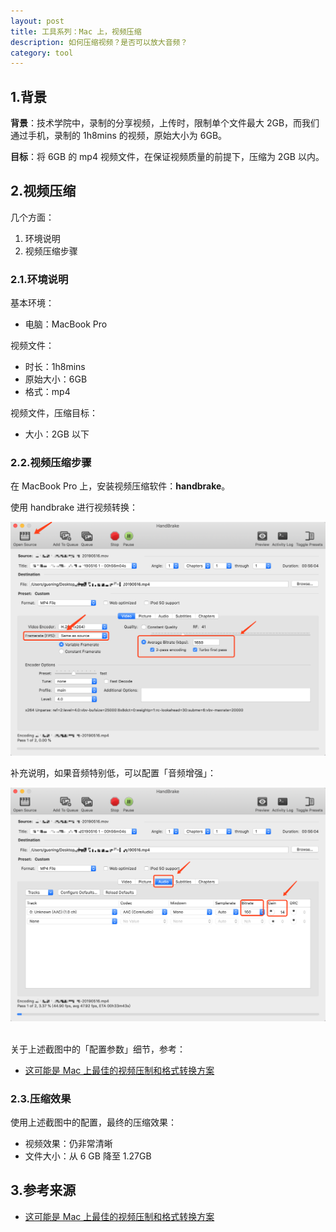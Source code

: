 ```yaml
---
layout: post
title: 工具系列：Mac 上，视频压缩
description: 如何压缩视频？是否可以放大音频？
category: tool 
---
```


## 1.背景

**背景**：技术学院中，录制的分享视频，上传时，限制单个文件最大 2GB，而我们通过手机，录制的 1h8mins 的视频，原始大小为 6GB。

**目标**：将 6GB 的 mp4 视频文件，在保证视频质量的前提下，压缩为 2GB 以内。

## 2.视频压缩

几个方面：

1. 环境说明
1. 视频压缩步骤

### 2.1.环境说明

基本环境：

* 电脑：MacBook Pro

视频文件：

* 时长：1h8mins
* 原始大小：6GB
* 格式：mp4

视频文件，压缩目标：

* 大小：2GB 以下

### 2.2.视频压缩步骤

在 MacBook Pro 上，安装视频压缩软件：**handbrake**。

使用 handbrake 进行视频转换：

​![](/images/tool-mac/handbrake-1-video.png)

补充说明，如果音频特别低，可以配置「音频增强」：

![](/images/tool-mac/handbrake-2-audio.png)
​

关于上述截图中的「配置参数」细节，参考：

* [这可能是 Mac 上最佳的视频压制和格式转换方案]

### 2.3.压缩效果

使用上述截图中的配置，最终的压缩效果：

* 视频效果：仍非常清晰
* 文件大小：从 6 GB 降至 1.27GB

## 3.参考来源

* [这可能是 Mac 上最佳的视频压制和格式转换方案]






















[NingG]:    http://ningg.github.com  "NingG"
[这可能是 Mac 上最佳的视频压制和格式转换方案]:		https://patricorgi.github.io/2016/11/12/%E8%BF%99%E5%8F%AF%E8%83%BD%E6%98%AF%20Mac%20%E4%B8%8A%E6%9C%80%E4%BD%B3%E8%A7%86%E9%A2%91%E6%A0%BC%E5%BC%8F%E8%BD%AC%E6%8D%A2%E5%92%8C%E5%8E%8B%E5%88%B6%E6%96%B9%E6%A1%88/